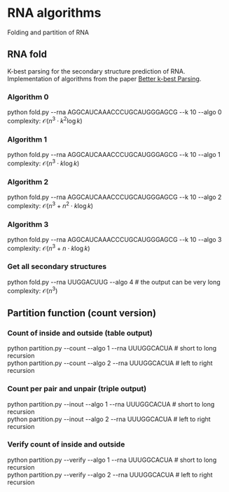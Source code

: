 # RNA algorithms
Folding and partition of RNA
## RNA fold
K-best parsing for the secondary structure prediction of RNA. \
Implementation of algorithms from the paper [Better k-best Parsing](https://aclanthology.org/W05-1506.pdf).

### Algorithm 0 
python fold.py --rna AGGCAUCAAACCCUGCAUGGGAGCG --k 10 --algo 0 \
complexity: $\mathcal{O}(n^3\cdot k^2\log{k})$

### Algorithm 1 
python fold.py --rna AGGCAUCAAACCCUGCAUGGGAGCG --k 10 --algo 1 \
complexity: $\mathcal{O}(n^3\cdot k\log{k})$

### Algorithm 2
python fold.py --rna AGGCAUCAAACCCUGCAUGGGAGCG --k 10 --algo 2 \
complexity: $\mathcal{O}(n^3 + n^2\cdot k\log{k})$

### Algorithm 3
python fold.py --rna AGGCAUCAAACCCUGCAUGGGAGCG --k 10 --algo 3 \
complexity: $\mathcal{O}(n^3 + n\cdot k\log{k})$

### Get all secondary structures
python fold.py --rna UUGGACUUG --algo 4 # the output can be very long\
complexity: $\mathcal{O}(n^3)$

## Partition function (count version)
### Count of inside and outside (table output)
python partition.py --count --algo 1 --rna UUUGGCACUA # short to long recursion \
python partition.py --count --algo 2 --rna UUUGGCACUA # left to right recursion

### Count per pair and unpair (triple output)
python partition.py --inout --algo 1 --rna UUUGGCACUA # short to long recursion \
python partition.py --inout --algo 2 --rna UUUGGCACUA # left to right recursion

### Verify count of inside and outside
python partition.py --verify --algo 1 --rna UUUGGCACUA # short to long recursion \
python partition.py --verify --algo 2 --rna UUUGGCACUA # left to right recursion

